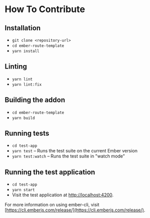 # How To Contribute

## Installation

- `git clone <repository-url>`
- `cd ember-route-template`
- `yarn install`

## Linting

- `yarn lint`
- `yarn lint:fix`

## Building the addon

- `cd ember-route-template`
- `yarn build`

## Running tests

- `cd test-app`
- `yarn test` – Runs the test suite on the current Ember version
- `yarn test:watch` – Runs the test suite in "watch mode"

## Running the test application

- `cd test-app`
- `yarn start`
- Visit the test application at [http://localhost:4200](http://localhost:4200).

For more information on using ember-cli, visit [https://cli.emberjs.com/release/](https://cli.emberjs.com/release/).
